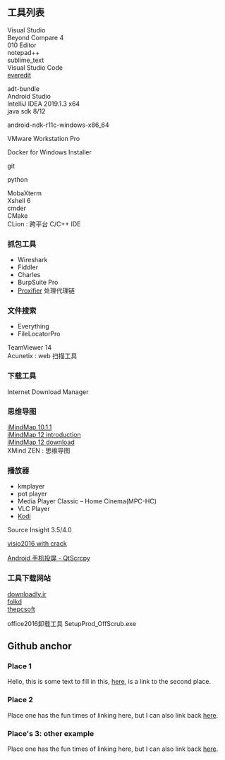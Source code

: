 
## 工具列表
Visual Studio  
Beyond Compare 4  
010 Editor  
notepad++  
sublime_text  
Visual Studio Code  
[everedit](http://cn.everedit.net/)

adt-bundle  
Android Studio  
IntelliJ IDEA 2019.1.3 x64  
java sdk 8/12  

android-ndk-r11c-windows-x86_64  

VMware Workstation Pro  

Docker for Windows Installer  

git  

python  

MobaXterm  
Xshell 6  
cmder  
CMake  
CLion : 跨平台 C/C++ IDE  

### 抓包工具  
 * Wireshark  
 * Fiddler  
 * Charles  
 * BurpSuite Pro  
 * [Proxifier](https://www.proxifier.com/download/) 处理代理链

### 文件搜索
 * Everything  
 * FileLocatorPro  

TeamViewer 14  
Acunetix : web 扫描工具

### 下载工具
Internet Download Manager  

### 思维导图
[iMindMap 10.1.1](http://dl.downloadly.ir/Files/Software2/iMindMap_Ultimate_10.1.1_Multilingual_Downloadly.ir.rar "iMindMap 10")  
[iMindMap 12 introduction](https://thepcsoft.com/imindmap-crack-latest/)  
[iMindMap 12 download](http://softdl.hostmedown.com/securedl/112-afe13fde8898df7fe0bde35d1773dffa/iMindMap.Ultimate.rar)  
XMind ZEN : 思维导图  

### 播放器
 * kmplayer  
 * pot player  
 * Media Player Classic – Home Cinema(MPC-HC)  
 * VLC Player  
 * [Kodi](https://kodi.tv/download "Kodi")

Source Insight 3.5/4.0  

[visio2016 with crack](http://www.9ht.com/xz/279077.html "visio2016")

[Android 手机投屏 - QtScrcpy](https://github.com/barry-ran/QtScrcpy)


### 工具下载网站
[downloadly.ir](https://downloadly.ir/)  
[folkd](https://www.folkd.com/tag/imindmap+download)  
[thepcsoft](https://thepcsoft.com/imindmap-crack-latest/)


office2016卸载工具  SetupProd_OffScrub.exe  

## Github anchor
### Place 1

Hello, this is some text to fill in this, [here](#place-2), is a link to the second place.

### Place 2

Place one has the fun times of linking here, but I can also link back [here](#place-1).

### Place's 3: other example

Place one has the fun times of linking here, but I can also link back [here](#places-3-other-example).